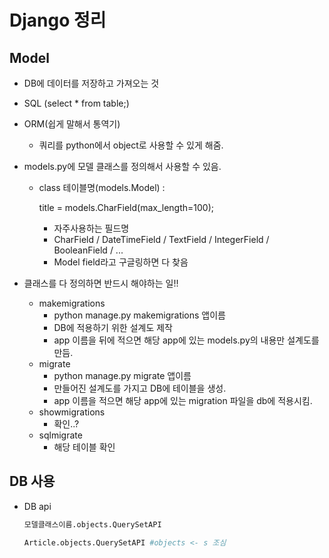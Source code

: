 # Django 정리

## Model

* DB에 데이터를 저장하고 가져오는 것

* SQL (select * from table;)

* ORM(쉽게 말해서 통역기)

  * 쿼리를 python에서 object로 사용할 수 있게 해줌.

* models.py에 모델 클래스를 정의해서 사용할 수 있음.

  * class 테이블명(models.Model) :

    title = models.CharField(max_length=100);

    * 자주사용하는 필드명
    * CharField / DateTimeField / TextField / IntegerField / BooleanField / ...
    * Model field라고 구글링하면 다 찾음



* 클래스를 다 정의하면 반드시 해야하는 일!!
  * makemigrations
    * python manage.py makemigrations 앱이름
    * DB에 적용하기 위한 설계도 제작
    * app 이름을 뒤에 적으면 해당 app에 있는 models.py의 내용만 설계도를 만듬.
  * migrate
    * python manage.py migrate 앱이름
    * 만들어진 설계도를 가지고 DB에 테이블을 생성.
    * app 이름을 적으면 해당 app에 있는 migration 파일을 db에 적용시킴.
  * showmigrations
    * 확인..?
  * sqlmigrate
    * 해당 테이블 확인



## DB 사용

* DB api

  ``` python
  모델클래스이름.objects.QuerySetAPI
  
  Article.objects.QuerySetAPI #objects <- s 조심
  ```

  